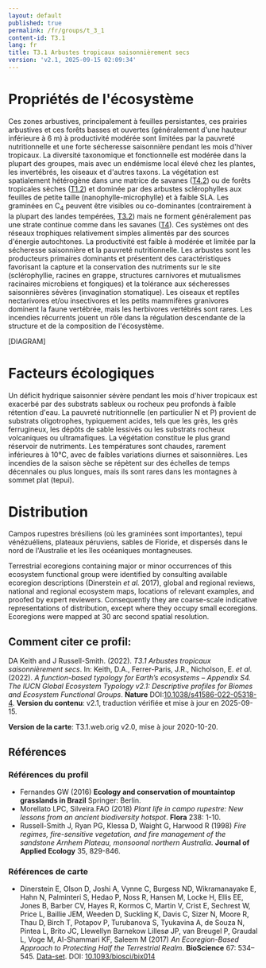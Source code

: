```yaml
---
layout: default
published: true
permalink: /fr/groups/t_3_1
content-id: T3.1
lang: fr
title: T3.1 Arbustes tropicaux saisonnièrement secs
version: 'v2.1, 2025-09-15 02:09:34'
---
```




# Propriétés de l'écosystème
 
Ces zones arbustives, principalement à feuilles persistantes, ces
prairies arbustives et ces forêts basses et ouvertes (généralement
d\'une hauteur inférieure à 6 m) à productivité modérée sont limitées
par la pauvreté nutritionnelle et une forte sécheresse saisonnière
pendant les mois d\'hiver tropicaux. La diversité taxonomique et
fonctionnelle est modérée dans la plupart des groupes, mais avec un
endémisme local élevé chez les plantes, les invertébrés, les oiseaux et
d\'autres taxons. La végétation est spatialement hétérogène dans une
matrice de savanes ([T4.2](/explore/groups/T4.2)) ou de forêts tropicales sèches ([T1.2](/explore/groups/T1.2)) et
dominée par des arbustes sclérophylles aux feuilles de petite taille
(nanophylle-microphylle) et à faible SLA. Les graminées en C<sub>4</sub> peuvent
être visibles ou co-dominantes (contrairement à la plupart des landes
tempérées, [T3.2](/explore/groups/T3.2)) mais ne forment généralement pas une strate continue
comme dans les savanes ([T4](/explore/biomes/T4)). Ces systèmes ont des réseaux
trophiques relativement simples alimentés par des sources d\'énergie
autochtones. La productivité est faible à modérée et limitée par la
sécheresse saisonnière et la pauvreté nutritionnelle. Les arbustes sont
les producteurs primaires dominants et présentent des caractéristiques
favorisant la capture et la conservation des nutriments sur le site
(sclérophyllie, racines en grappe, structures carnivores et mutualismes
racinaires microbiens et fongiques) et la tolérance aux sécheresses
saisonnières sévères (invagination stomatique). Les oiseaux et reptiles
nectarivores et/ou insectivores et les petits mammifères granivores
dominent la faune vertébrée, mais les herbivores vertébrés sont rares.
Les incendies récurrents jouent un rôle dans la régulation descendante
de la structure et de la composition de l\'écosystème.

[DIAGRAM]

# Facteurs écologiques
 
Un déficit hydrique saisonnier sévère pendant les mois d\'hiver
tropicaux est exacerbé par des substrats sableux ou rocheux peu profonds
à faible rétention d\'eau. La pauvreté nutritionnelle (en particulier N
et P) provient de substrats oligotrophes, typiquement acides, tels que
les grès, les grès ferrugineux, les dépôts de sable lessivés ou les
substrats rocheux volcaniques ou ultramafiques. La végétation constitue
le plus grand réservoir de nutriments. Les températures sont chaudes,
rarement inférieures à 10°C, avec de faibles variations diurnes et
saisonnières. Les incendies de la saison sèche se répètent sur des
échelles de temps décennales ou plus longues, mais ils sont rares dans
les montagnes à sommet plat (tepui).
 
# Distribution
 
Campos rupestres brésiliens (où les graminées sont importantes), tepui
vénézuéliens, plateaux péruviens, sables de Floride, et dispersés dans
le nord de l\'Australie et les îles océaniques montagneuses.

Terrestrial ecoregions containing major or minor occurrences of this ecosystem functional group were identified by consulting available ecoregion descriptions (Dinerstein _et al._ 2017), global and regional reviews, national and regional ecosystem maps, locations of relevant examples, and proofed by expert reviewers. Consequently they are coarse-scale indicative representations of distribution, except where they occupy small ecoregions. Ecoregions were mapped at 30 arc second spatial resolution.

## Comment citer ce profil:

DA Keith and J Russell-Smith. (2022). *T3.1 Arbustes tropicaux saisonnièrement secs*. In: Keith, D.A., Ferrer-Paris, J.R., Nicholson, E. *et al.* (2022). *A function-based typology for Earth’s ecosystems – Appendix S4. The IUCN Global Ecosystem Typology v2.1: Descriptive profiles for Biomes and Ecosystem Functional Groups*. **Nature** DOI:[10.1038/s41586-022-05318-4](https://doi.org/10.1038/s41586-022-05318-4).
**Version du contenu**: v2.1, traduction vérifiée et mise à jour en 2025-09-15.

**Version de la carte**: T3.1.web.orig v2.0, mise à jour 2020-10-20.

## Références

### Références du profil

* Fernandes GW (2016) **Ecology and conservation of mountaintop grasslands in Brazil** Springer: Berlin.
* Morellato LPC, Silveira.FAO  (2018) *Plant life in campo rupestre: New lessons from an ancient biodiversity hotspot*. **Flora** 238: 1-10.
* Russell-Smith J, Ryan PG, Klessa D, Waight G, Harwood R  (1998) *Fire regimes, fire-sensitive vegetation, and fire management of the sandstone Arnhem Plateau, monsoonal northern Australia*. **Journal of Applied Ecology** 35, 829-846.

### Références de carte
* Dinerstein E, Olson D, Joshi A, Vynne C, Burgess ND, Wikramanayake E, Hahn N, Palminteri S, Hedao P, Noss R, Hansen M, Locke H, Ellis EE, Jones B, Barber CV, Hayes R, Kormos C, Martin V, Crist E, Sechrest W, Price L, Baillie JEM, Weeden D, Suckling K, Davis C, Sizer N, Moore R, Thau D, Birch T, Potapov P, Turubanova S, Tyukavina A, de Souza N, Pintea L, Brito JC, Llewellyn Barnekow Lillesø JP, van Breugel P, Graudal L, Voge M, Al-Shammari KF, Saleem M  (2017) *An Ecoregion-Based Approach to Protecting Half the Terrestrial Realm*. **BioScience** 67: 534–545. [Data-set](https://ecoregions2017.appspot.com/). DOI: [10.1093/biosci/bix014](http://doi.org/10.1093/biosci/bix014)

